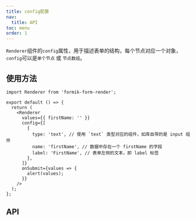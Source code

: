 ```yaml
---
title: config配置
nav:
  title: API
toc: menu
order: 1
---
```


`Renderer`组件的`config`属性，用于描述表单的结构，每个节点对应一个对象，`config`可以是`单个节点` 或 `节点数组`。

## 使用方法

```tsx | pure
import Renderer from 'formik-form-render';

export default () => {
  return (
    <Renderer
      values={{ firstName: '' }}
      config={[
        {
          type: 'text', // 使用 `text` 类型对应的组件，如库自带的是 input 组件
          name: 'firstName', // 数据中存在一个 firstName 的字段
          label: 'FirstName', // 表单左侧的文本，即 label 标签
        },
      ]}
      onSubmit={values => {
        alert(values);
      }}
    />
  );
};
```

## API

<API src="./tsx/index.tsx" exports='["NodeConfig"]' desc="> `config`中每个节点的属性如下：" ></API>

<API src="./tsx/index.tsx" exports='["NodeFuncParam"]' desc="> `config`节点上的key为函数时的参数api，如`label`、`props`等属性。具体可参考类型声明。" ></API>
